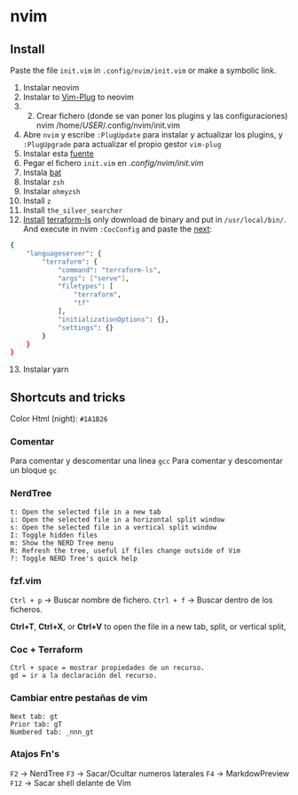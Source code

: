 # nvim

## Install

Paste the file `init.vim` in `.config/nvim/init.vim` or make a symbolic link.

1) Instalar neovim
2) Instalar  to [Vim-Plug](https://github.com/junegunn/vim-plug#neovim) to neovim
3) 2) Crear fichero (donde se van poner los plugins y las configuraciones)
		nvim /home/_USER_/.config/nvim/init.vim
4) Abre `nvim` y escribe `:PlugUpdate`  para instalar y actualizar los plugins, y `:PlugUpgrade` para actualizar el propio gestor `vim-plug` 
5) Instalar esta [fuente](https://github.com/romkatv/powerlevel10k#manual-font-installation)
6) Pegar el fichero `init.vim` en _.config/nvim/init.vim_
7) Instala [bat](https://github.com/sharkdp/bat)
8) Instalar `zsh`
9) Instalar `ohmyzsh`
10) Install `z`
11) Install `the_silver_searcher`
12) [Install](https://releases.hashicorp.com/terraform-ls/) [terraform-ls](https://github.com/hashicorp/terraform-ls/blob/main/docs/installation.md) only download de binary and put in `/usr/local/bin/`. And execute in nvim `:CocConfig`  and paste the [next](https://github.com/hashicorp/terraform-ls/blob/main/docs/USAGE.md#vim--neovim):

```bash
{
	"languageserver": {
		"terraform": {
			"command": "terraform-ls",
			"args": ["serve"],
			"filetypes": [
				"terraform",
				"tf"
			],
			"initializationOptions": {},
			"settings": {}
		}
	}
}
```
13) Instalar yarn

## Shortcuts and tricks

Color Html (night): `#1A1B26`

### Comentar
Para comentar y descomentar una linea  `gcc`
Para comentar y descomentar un bloque  `gc` 

### NerdTree
    t: Open the selected file in a new tab
    i: Open the selected file in a horizontal split window
    s: Open the selected file in a vertical split window
    I: Toggle hidden files
    m: Show the NERD Tree menu
    R: Refresh the tree, useful if files change outside of Vim
    ?: Toggle NERD Tree's quick help

### fzf.vim
`Ctrl + p`  -> Buscar nombre de fichero.
`Ctrl + f`  -> Buscar dentro de los ficheros.

**Ctrl+T**, **Ctrl+X**, or **Ctrl+V** to open the file in a new tab, split, or vertical split,

### Coc + Terraform
```
Ctrl + space = mostrar propiedades de un recurso.
gd = ir a la declaración del recurso.
```

### Cambiar entre pestañas de vim

```
Next tab: gt
Prior tab: gT
Numbered tab: _nnn_gt
```

### Atajos Fn's
`F2` -> NerdTree
`F3` -> Sacar/Ocultar numeros laterales
`F4` -> MarkdowPreview
`F12` -> Sacar shell delante de Vim
